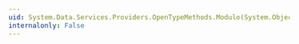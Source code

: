 ```yaml
---
uid: System.Data.Services.Providers.OpenTypeMethods.Modulo(System.Object,System.Object)
internalonly: False
---
```

